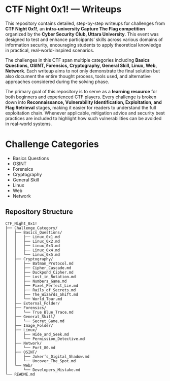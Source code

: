 # CTF Night 0x1! — Writeups

This repository contains detailed, step-by-step writeups for challenges from **CTF Night 0x1!**, an **intra-university Capture The Flag competition** organized by the **Cyber Security Club, Uttara University**. This event was designed to test and enhance participants’ skills across various domains of information security, encouraging students to apply theoretical knowledge in practical, real-world-inspired scenarios.

The challenges in this CTF span multiple categories including **Basics Questions, OSINT, Forensics, Cryptography, General Skill, Linux, Web, Network**. Each writeup aims to not only demonstrate the final solution but also document the entire thought process, tools used, and alternative approaches considered during the solving phase.

The primary goal of this repository is to serve as a **learning resource** for both beginners and experienced CTF players. Every challenge is broken down into **Reconnaissance, Vulnerability Identification, Exploitation, and Flag Retrieval** stages, making it easier for readers to understand the full exploitation chain. Whenever applicable, mitigation advice and security best practices are included to highlight how such vulnerabilities can be avoided in real-world systems.

# Challenge Categories
- Basics Questions
- OSINT
- Forensics
- Cryptography
- General Skill
- Linux
- Web
- Network

## Repository Structure
```CTF-Night-0x1-Writeups
CTF_Night_0x1!
├── Challenge_Category/
│   ├── Basics_Questions/
│   │   ├── Linux_0x1.md
│   │   ├── Linux_0x2.md
│   │   ├── Linux_0x3.md
│   │   ├── Linux_0x4.md
│   │   └── Linux_0x5.md
│   ├── Cryptography/
│   │   ├── Batman_Protocol.md
│   │   ├── Cipher_Cascade.md
│   │   ├── Duckpond_Cipher.md
│   │   ├── Lost_in_Rotation.md
│   │   ├── Numbers_Game.md
│   │   ├── Pixel_Perfect_Lie.md
│   │   ├── Rails_of_Secrets.md
│   │   ├── The_Wizards_Shift.md
│   │   └── World_Tour.md
│   ├── External_Folder/
│   ├── Forensics/
│   │   └── True_Blue_Trace.md
│   ├── General_Skill/
│   │   └── Secret_Game.md
│   ├── Image_Folder/
│   ├── Linux/
│   │   ├── Hide_and_Seek.md
│   │   └── Permission_Detective.md
│   ├── Network/
│   │   └── Port_80.md
│   ├── OSINT/
│   │   ├── Joker’s_Digital_Shadow.md
│   │   └── Uncover_The_Spot.md
│   └── Web/
│       └── Developers_Mistake.md
└── README.md
